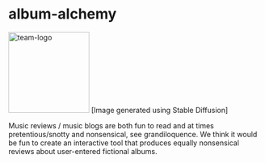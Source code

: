 # album-alchemy

<img width="160" alt="team-logo" src="https://user-images.githubusercontent.com/125633146/219563170-bf5c5073-2114-4cdb-9c51-d86149d96af3.png">
[Image generated using Stable Diffusion]

Music reviews / music blogs are both fun to read and at times pretentious/snotty and nonsensical, see grandiloquence.  We think it would be fun to create an interactive tool that produces equally nonsensical reviews about user-entered fictional albums. 

